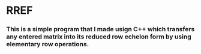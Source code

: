 # RREF
### This is a simple program that I made usign C++ which transfers any entered matrix into its reduced row echelon form by using elementary row operations.
